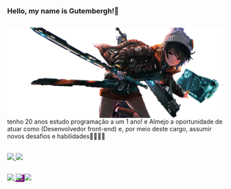 ### Hello, my name is Gutembergh!👋 

##

<div align="left" width="50px">


   
   <a target="_blank" href="https://github.com/GutemberghVieira">
  <img src="https://github.com/GutemberghVieira/PortfolioDaWeb/blob/main/anime-girl-sci-fi-katana-2k-wallpaper-3840x1600.gif" align="right"   width="600px" style="max-width:100%; background:blue;">
   </a>
   
<p >tenho 20 anos estudo programação a um 1 ano! 
e Almejo a oportunidade de atuar como (Desenvolvedor front-end) e, 
por meio deste cargo, assumir novos desafios e habilidades👨‍💼👨‍💼
</p>
</div>
  <br>



  <div align="left">
    <a href="https://github.com/GutemberghVieira">
  <img height="180em" src="https://github-readme-stats.vercel.app/api?username=GutemberghVieira&show_icons=true&theme=gruvbox&include_all_commits=true&count_private=true">
    
 <a href="https://github.com/GutemberghVieira">
   <img height="180em" src="https://github-readme-stats.vercel.app/api/top-langs/?username=GutemberghVieira&show_icons=true&theme=merko&include_all_commits=true&count_private=truelangs_count=8">
    </div>
  
   
  
 

##
  
  <div>
    <a href="https://www.linkedin.com/in/gutembergh-vieira-987b82222/" target="_blank"> <img src="https://camo.githubusercontent.com/8e2fd59119394d8b62427a61db0bacdbbd3b396070c263a314c6e445ebe8261c/68747470733a2f2f696d672e736869656c64732e696f2f62616467652f2d4c696e6b6564696e2d3636313046323f7374796c653d666f722d7468652d6261646765266c6f676f3d4c696e6b6564696e266c6f676f436f6c6f723d464646464646266c696e6b3d68747470733a2f2f7777772e6c696e6b6564696e2e636f6d2f696e2f69757269636f6465" data-canonical-src="https://img.shields.io/badge/LinkedIn-0077B5?style=for-the-badge&logo=linkedin&logoColor=white" target="_blank"> </a>
 <a href="https://www.instagram.com/gut_embergh04/"  style="background:purple;"  target="_blank">  <img src="https://camo.githubusercontent.com/b7dbe39a3ba67f888b6c1bdb91b56a9324935011ff6ffcb03e92dd1c6fbd3d83/68747470733a2f2f696d672e736869656c64732e696f2f62616467652f2d496e7374616772616d2d3636313046323f7374796c653d666f722d7468652d6261646765266c6f676f3d496e7374616772616d266c6f676f436f6c6f723d464646464646266c696e6b3d68747470733a2f2f7777772e696e7374616772616d2e636f6d2f69757269636f6465" data-canonical-src="https://img.shields.io/badge/Instagram-E4405F?style=for-the-badge&logo=instagram&logoColor=white" target="_blank">  </a>  
 <a href="https://www.facebook.com/profile.php?id=100009083173426"  target="_blank">
     <img src="https://camo.githubusercontent.com/d476341d78b830dc6d0e220a5f5ca4c7ae9ab0b8f028a8f79e6dff4664fb44fc/68747470733a2f2f696d672e736869656c64732e696f2f62616467652f2d446973636f72642d3636313046323f7374796c653d666f722d7468652d6261646765266c6f676f3d446973636f7264266c6f676f436f6c6f723d464646464646266c696e6b3d68747470733a2f2f646973636f72642e67672f516576444a71437a6159"></a>
       </div>

                  
  
